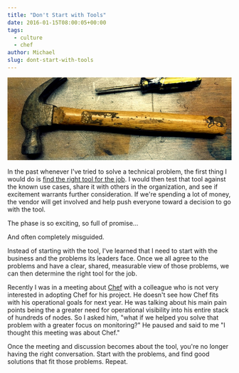 ```yaml
---
title: "Don't Start with Tools"
date: 2016-01-15T08:00:05+00:00
tags:
  - culture
  - chef
author: Michael
slug: dont-start-with-tools
---
```

<div class="full-width">
  <img src="/images/feature-dont-start-with-tools.jpg" alt="Don't Start with Tools" />
</div>

In the past whenever I've tried to solve a technical problem, the first thing I would do is [find the right tool for the job](/christmas-with-russians/). I would then test that tool against the known use cases, share it with others in the organization, and see if excitement warrants further consideration. If we're spending a lot of money, the vendor will get involved and help push everyone toward a decision to go with the tool.

The phase is so exciting, so full of promise...

And often completely misguided.

Instead of starting with the tool, I've learned that I need to start with the business and the problems its leaders face. Once we all agree to the problems and have a clear, shared, measurable view of those problems, we can then determine the right tool for the job.

Recently I was in a meeting about [Chef](/intrinsic-motivators-leading-to-chef/) with a colleague who is not very interested in adopting Chef for his project. He doesn't see how Chef fits with his operational goals for next year. He was talking about his main pain points being the a greater need for operational visibility into his entire stack of hundreds of nodes. So I asked him, "what if we helped you solve that problem with a greater focus on monitoring?" He paused and said to me "I thought this meeting was about Chef."

Once the meeting and discussion becomes about the tool, you're no longer having the right conversation. Start with the problems, and find good solutions that fit those problems. Repeat.